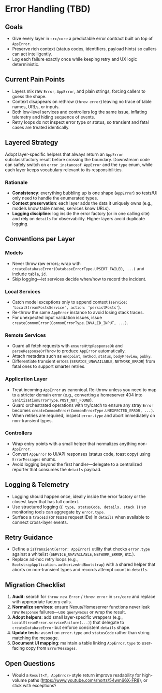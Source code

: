 # Error Handling (TBD)

## Goals
- Give every layer in `src/core` a predictable error contract built on top of `AppError`.
- Preserve rich context (status codes, identifiers, payload hints) so callers can act intelligently.
- Log each failure exactly once while keeping retry and UX logic deterministic.

## Current Pain Points
- Layers mix raw `Error`, `AppError`, and plain strings, forcing callers to guess the shape.
- Context disappears on rethrow (`throw error`) leaving no trace of table names, URLs, or inputs.
- Both low-level services and controllers log the same issue, inflating telemetry and hiding sequence of events.
- Retry loops do not inspect error type or status, so transient and fatal cases are treated identically.

## Layered Strategy
Adopt layer-specific helpers that always return an `AppError` subclass/factory result before crossing the boundary. Downstream code can safely switch on `error instanceof AppError` and the `type` enum, while each layer keeps vocabulary relevant to its responsibilities.

### Rationale
- **Consistency**: everything bubbling up is one shape (`AppError`) so tests/UI only need to handle the enumerated types.
- **Context preservation**: each layer adds the data it uniquely owns (e.g., models know table names, services know URLs).
- **Logging discipline**: log inside the error factory (or in one calling site) and rely on `details` for observability. Higher layers avoid duplicate logging.

## Conventions per Layer

### Models
- Never throw raw errors; wrap with `createDatabaseError(DatabaseErrorType.UPSERT_FAILED, ...)` and include `table`, `id`.
- Skip logging—let services decide when/how to record the incident.

### Local Services
- Catch model exceptions only to append context (`service: 'LocalStreamPostsService', action: 'persistPosts'`).
- Re-throw the same `AppError` instance to avoid losing stack traces.
- For unexpected input validation issues, issue `createCommonError(CommonErrorType.INVALID_INPUT, ...)`.

### Remote Services
- Guard all fetch requests with `ensureHttpResponseOk` and `parseResponseOrThrow` to produce `AppError` automatically.
- Attach metadata such as `endpoint`, `method`, `status`, `bodyPreview`, `pubky`.
- Differentiate transient errors (`SERVICE_UNAVAILABLE`, `NETWORK_ERROR`) from fatal ones to support smarter retries.

### Application Layer
- Treat incoming `AppError` as canonical. Re-throw unless you need to map to a stricter domain error (e.g., converting a homeserver 404 into `SanitizationErrorType.POST_NOT_FOUND`).
- Guard orchestrated operations with try/catch to ensure any stray `Error` becomes `createCommonError(CommonErrorType.UNEXPECTED_ERROR, ...)`.
- When retries are required, inspect `error.type` and abort immediately on non-transient types.

### Controllers
- Wrap entry points with a small helper that normalizes anything non-`AppError`.
- Convert `AppError` to UI/API responses (status code, toast copy) using `ErrorMessages` enums.
- Avoid logging beyond the first handler—delegate to a centralized reporter that consumes the `details` payload.

## Logging & Telemetry
- Logging should happen once, ideally inside the error factory or the closest layer that has full context.
- Use structured logging (`{ type, statusCode, details, stack }`) so monitoring tools can aggregate by `error.type`.
- Surface a `traceId` (or reuse request IDs) in `details` when available to connect cross-layer events.

## Retry Guidance
- Define a `isTransient(error: AppError)` utility that checks `error.type` against a whitelist (`SERVICE_UNAVAILABLE`, `NETWORK_ERROR`, etc.).
- Replace ad-hoc retry loops (e.g., `BootstrapApplication.authorizeAndBootstrap`) with a shared helper that aborts on non-transient types and records attempt count in `details`.

## Migration Checklist
1. **Audit**: search for `throw new Error` / `throw error` in `src/core` and replace with appropriate factory calls.
2. **Normalize services**: ensure Nexus/Homeserver functions never leak raw `Response` failures—use `queryNexus` or wrap the result.
3. **Adopt helpers**: add small layer-specific wrappers (e.g., `LocalStreamError.serviceFailure(...)`) that delegate to `createDatabaseError` but enforce consistent `details` shape.
4. **Update tests**: assert on `error.type` and `statusCode` rather than string matching the message.
5. **Document UI mapping**: maintain a table linking `AppError.type` to user-facing copy from `ErrorMessages`.

## Open Questions
- Would a `Result<T, AppError>` style return improve readability for high-volume paths (https://www.youtube.com/shorts/54wm66X-FR8), or stick with exceptions?